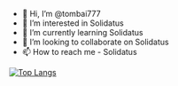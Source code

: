 - 👋 Hi, I’m @tombai777
- 👀 I’m interested in Solidatus
- 🌱 I’m currently learning Solidatus
- 💞️ I’m looking to collaborate on Solidatus
- 📫 How to reach me - Solidatus

<!---
tombai777/tombai777 is a ✨ special ✨ repository because its `README.md` (this file) appears on your GitHub profile.
You can click the Preview link to take a look at your changes.
--->
[![Top Langs](https://github-readme-stats.vercel.app/api/top-langs/?username=tomfbai)](https://github.com/anuraghazra/github-readme-stats)
